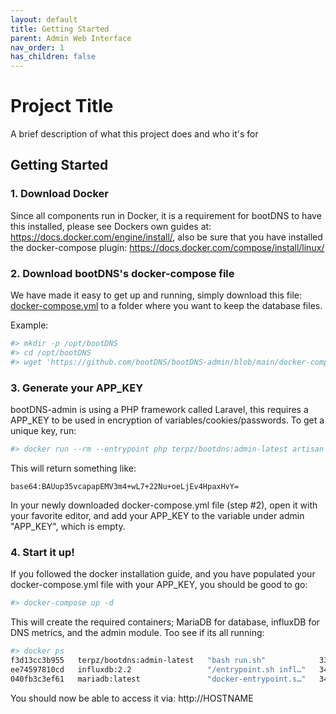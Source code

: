 ```yaml
---
layout: default
title: Getting Started
parent: Admin Web Interface
nav_order: 1
has_children: false
---
```


# Project Title

A brief description of what this project does and who it's for


## Getting Started

### 1. Download Docker
Since all components run in Docker, it is a requirement for bootDNS to have this installed, please see Dockers own guides at: https://docs.docker.com/engine/install/, also be sure that you have installed the docker-compose plugin: https://docs.docker.com/compose/install/linux/

### 2. Download bootDNS's docker-compose file
We have made it easy to get up and running, simply download this file: [docker-compose.yml](https://github.com/bootDNS/bootDNS-admin/blob/main/docker-compose.yml) to a folder where you want to keep the database files.

Example:
```bash
#> mkdir -p /opt/bootDNS
#> cd /opt/bootDNS
#> wget 'https://github.com/bootDNS/bootDNS-admin/blob/main/docker-compose.yml?raw=true' -O docker-compose.yml
```
    
### 3. Generate your APP_KEY
bootDNS-admin is using a PHP framework called Laravel, this requires a APP_KEY to be used in encryption of variables/cookies/passwords.
To get a unique key, run:

```bash
#> docker run --rm --entrypoint php terpz/bootdns:admin-latest artisan key:generate --show
```

This will return something like:
```
base64:BAUup35vcapapEMV3m4+wL7+22Nu+oeLjEv4HpaxHvY=
```

In your newly downloaded docker-compose.yml file (step #2), open it with your favorite editor, and add your APP_KEY to the variable under admin "APP_KEY", which is empty.

### 4. Start it up! 
If you followed the docker installation guide, and you have populated your docker-compose.yml file with your APP_KEY, you should be good to go:

```bash
#> docker-compose up -d 
```

This will create the required containers; MariaDB for database, influxDB for DNS metrics, and the admin module.
Too see if its all running:

```bash
#> docker ps
f3d13cc3b955   terpz/bootdns:admin-latest   "bash run.sh"            33 seconds ago   Up 31 seconds (healthy)   0.0.0.0:80->80/tcp, :::80->80/tcp                       bootdns-admin-1
ee74597810cd   influxdb:2.2                 "/entrypoint.sh infl…"   34 seconds ago   Up 32 seconds             0.0.0.0:8086->8086/tcp, :::8086->8086/tcp               bootdns-influxdb-1
040fb3c3ef61   mariadb:latest               "docker-entrypoint.s…"   34 seconds ago   Up 32 seconds             3306/tcp                                                bootdns-mariadb-1

```

You should now be able to access it via: http://HOSTNAME
